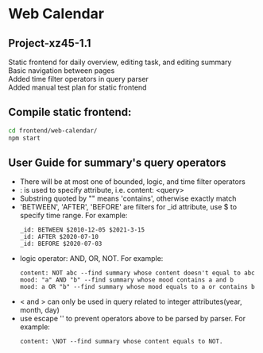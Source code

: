 Web Calendar
===============

Project-xz45-1.1
---------------

Static frontend for daily overview, editing task, and editing summary\
Basic navigation between pages\
Added time filter operators in query parser\
Added manual test plan for static frontend

Compile static frontend:
--------
```bash
cd frontend/web-calendar/
npm start
```

User Guide for summary's query operators
------------
* There will be at most one of bounded, logic, and time filter operators
* : is used to specify attribute, i.e. content: \<query\>
* Substring quoted by "" means 'contains', otherwise exactly match
* 'BETWEEN', 'AFTER', 'BEFORE' are filters for _id attribute, use $ to specify time range. For example: 
    ```
    _id: BETWEEN $2010-12-05 $2021-3-15
    _id: AFTER $2020-07-10
    _id: BEFORE $2020-07-03
    ```
* logic operator: AND, OR, NOT. For example:
    ```
    content: NOT abc --find summary whose content doesn't equal to abc
    mood: "a" AND "b" --find summary whose mood contains a and b
    mood: a OR "b" --find summary whose mood equals to a or contains b
    ```
* \< and \> can only be used in query related to integer attributes(year, month, day)
* use escape '\' to prevent operators above to be parsed by parser. For example:
    ```
    content: \NOT --find summary whose content equals to NOT.
    ```